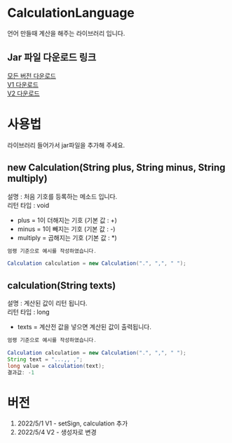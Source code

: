 # CalculationLanguage
언어 만들때 계산을 해주는 라이브러리 입니다.

## Jar 파일 다운로드 링크

[모든 버전 다운로드](https://downgit.evecalm.com/#/home?url=https://github.com/PersesTitan/CalculationLanguage/tree/master/Jar)</br>
[V1 다운로드](https://downgit.evecalm.com/#/home?url=https://github.com/PersesTitan/CalculationLanguage/tree/master/Jar/V1)</br>
[V2 다운로드](https://downgit.evecalm.com/#/home?url=https://github.com/PersesTitan/CalculationLanguage/tree/master/Jar/V2)</br>

# 사용법
라이브러리 들어가서 jar파일을 추가해 주세요.

## new Calculation(String plus, String minus, String multiply)
설명 : 처음 기호를 등록하는 메소드 입니다.</br>
리턴 타입 : void</br>
  * plus = 1이 더해지는 기호 (기본 값 : +)
  * minus = 1이 빼지는 기호 (기본 값 : -)
  * multiply = 곱해지는 기호 (기본 값 : *)

```java
엄랭 기준으로 예시를 작성하였습니다.

Calculation calculation = new Calculation(".", ",", " ");

```

## calculation(String texts)
설명 : 계산된 값이 리턴 됩니다.</br>
리턴 타입 : long</br>
  * texts = 계산전 값을 넣으면 계산된 값이 출력됩니다.
  
```java
엄랭 기준으로 예시를 작성하였습니다.

Calculation calculation = new Calculation(".", ",", " ");
String text = "...,, ,";
long value = calculation(text);
결과값: -1
```

# 버전
  1. 2022/5/1 V1 - setSign, calculation 추가
  2. 2022/5/4 V2 - 생성자로 변경